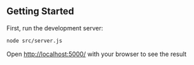 ## Getting Started

First, run the development server:

```bash
node src/server.js
```

Open [http://localhost:5000/](http://localhost:5000/) with your browser to see the result

